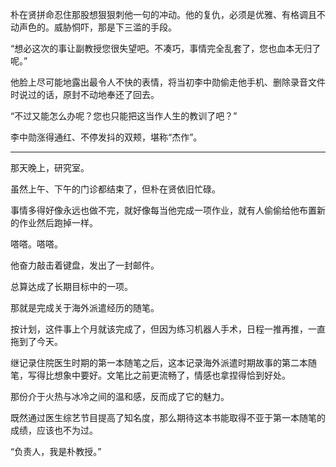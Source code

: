 朴在贤拼命忍住那股想狠狠刺他一句的冲动。他的复仇，必须是优雅、有格调且不动声色的。威胁恫吓，那是下三滥的手段。

“想必这次的事让副教授您很失望吧。不凑巧，事情完全乱套了，您也血本无归了呢。”

他脸上尽可能地露出最令人不快的表情，将当初李中勋偷走他手机、删除录音文件时说过的话，原封不动地奉还了回去。

“不过又能怎么办呢？您也只能把这当作人生的教训了吧？”

李中勋涨得通红、不停发抖的双颊，堪称“杰作”。

* * *

那天晚上，研究室。

虽然上午、下午的门诊都结束了，但朴在贤依旧忙碌。

事情多得好像永远也做不完，就好像每当他完成一项作业，就有人偷偷给他布置新的作业然后跑掉一样。

嗒嗒。嗒嗒。

他奋力敲击着键盘，发出了一封邮件。

总算达成了长期目标中的一项。

那就是完成关于海外派遣经历的随笔。

按计划，这件事上个月就该完成了，但因为练习机器人手术，日程一推再推，一直拖到了今天。

继记录住院医生时期的第一本随笔之后，这本记录海外派遣时期故事的第二本随笔，写得比想象中要好。文笔比之前更流畅了，情感也拿捏得恰到好处。

那份介于火热与冰冷之间的温和感，反而成了它的魅力。

既然通过医生综艺节目提高了知名度，那么期待这本书能取得不亚于第一本随笔的成绩，应该也不为过。

“负责人，我是朴教授。”